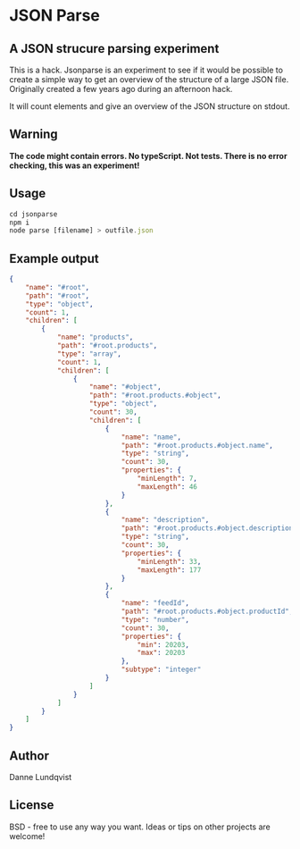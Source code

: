 # JSON Parse
## A JSON strucure parsing experiment

This is a hack. Jsonparse is an experiment to see if it would be possible to create a simple way to get an overview of the structure of a large JSON file. Originally created a few years ago during an afternoon hack.

It will count elements and give an overview of the JSON structure on stdout.

## Warning
**The code might contain errors. No typeScript. Not tests. There is no error checking, this was an experiment!**

## Usage
```javascript
cd jsonparse
npm i
node parse [filename] > outfile.json
```

## Example output

```json
{
    "name": "#root",
    "path": "#root",
    "type": "object",
    "count": 1,
    "children": [
        {
            "name": "products",
            "path": "#root.products",
            "type": "array",
            "count": 1,
            "children": [
                {
                    "name": "#object",
                    "path": "#root.products.#object",
                    "type": "object",
                    "count": 30,
                    "children": [
                        {
                            "name": "name",
                            "path": "#root.products.#object.name",
                            "type": "string",
                            "count": 30,
                            "properties": {
                                "minLength": 7,
                                "maxLength": 46
                            }
                        },
                        {
                            "name": "description",
                            "path": "#root.products.#object.description",
                            "type": "string",
                            "count": 30,
                            "properties": {
                                "minLength": 33,
                                "maxLength": 177
                            }
                        },
                        {
                            "name": "feedId",
                            "path": "#root.products.#object.productId",
                            "type": "number",
                            "count": 30,
                            "properties": {
                                "min": 20203,
                                "max": 20203
                            },
                            "subtype": "integer"
                        }
                    ]
                }
            ]
        }
    ]
}
```

## Author
Danne Lundqvist

## License

BSD - free to use any way you want. Ideas or tips on other projects are welcome!
